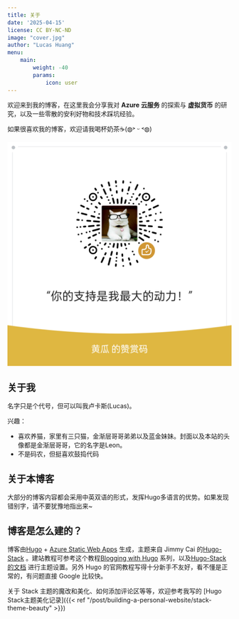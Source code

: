 ```yaml
---
title: 关于
date: '2025-04-15'
license: CC BY-NC-ND
image: "cover.jpg"
author: "Lucas Huang"
menu:
    main: 
        weight: -40
        params:
            icon: user
---
```


欢迎来到我的博客，在这里我会分享我对 **Azure 云服务** 的探索与 **虚拟货币** 的研究，以及一些零散的安利好物和技术踩坑经验。

如果很喜欢我的博客，欢迎请我喝杯奶茶☕(◍˃ ᵕ ˂◍)

![微信赞赏](wx-donate.png)

## 关于我
名字只是个代号，但可以叫我卢卡斯(Lucas)。

兴趣：
- 喜欢养猫，家里有三只猫，金渐层哥哥弟弟以及蓝金妹妹。封面以及本站的头像都是金渐层哥哥，它的名字是Leon。
- 不是码农，但挺喜欢鼓捣代码


## 关于本博客
大部分的博客内容都会采用中英双语的形式，发挥Hugo多语言的优势。如果发现错别字，请不要犹豫地指出来~


## 博客是怎么建的？
博客由[Hugo](https://gohugo.io/getting-started/quick-start/)  + [Azure Static Web Apps](https://learn.microsoft.com/en-us/azure/static-web-apps/overview)  生成，主题来自 Jimmy Cai 的[Hugo-Stack](https://github.com/CaiJimmy/hugo-theme-stack)  。建站教程可参考这个教程[Blogging with Hugo](https://digitaldrummerj.me/series/blogging-with-hugo/) 系列，以及[Hugo-Stack的文档](https://stack.jimmycai.com/guide/) 进行主题设置。另外 Hugo 的官网教程写得十分新手不友好，看不懂是正常的，有问题直接 Google 比较快。

关于 Stack 主题的魔改和美化、如何添加评论区等等，欢迎参考我写的 [Hugo Stack主题美化记录]({{< ref "/post/building-a-personal-website/stack-theme-beauty" >}})